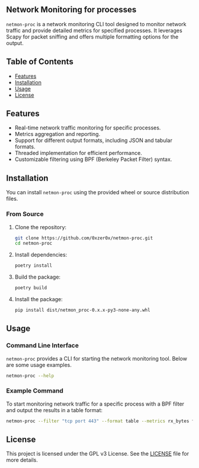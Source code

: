 ## Network Monitoring for processes

`netmon-proc` is a network monitoring CLI tool designed to monitor network traffic and provide detailed metrics for specified processes. It leverages Scapy for packet sniffing and offers multiple formatting options for the output.

## Table of Contents

- [Features](#features)
- [Installation](#installation)
- [Usage](#usage)
- [License](#license)

## Features

- Real-time network traffic monitoring for specific processes.
- Metrics aggregation and reporting.
- Support for different output formats, including JSON and tabular formats.
- Threaded implementation for efficient performance.
- Customizable filtering using BPF (Berkeley Packet Filter) syntax.

## Installation

You can install `netmon-proc` using the provided wheel or source distribution files.

### From Source

1. Clone the repository:

   ```sh
   git clone https://github.com/0xzer0x/netmon-proc.git
   cd netmon-proc
   ```

2. Install dependencies:

   ```sh
   poetry install
   ```

3. Build the package:

   ```sh
   poetry build
   ```

4. Install the package:

   ```sh
   pip install dist/netmon_proc-0.x.x-py3-none-any.whl
   ```

## Usage

### Command Line Interface

`netmon-proc` provides a CLI for starting the network monitoring tool. Below are some usage examples.

```sh
netmon-proc --help
```

### Example Command

To start monitoring network traffic for a specific process with a BPF filter and output the results in a table format:

```sh
netmon-proc --filter "tcp port 443" --format table --metrics rx_bytes firefox
```

## License

This project is licensed under the GPL v3 License. See the [LICENSE](LICENSE) file for more details.
